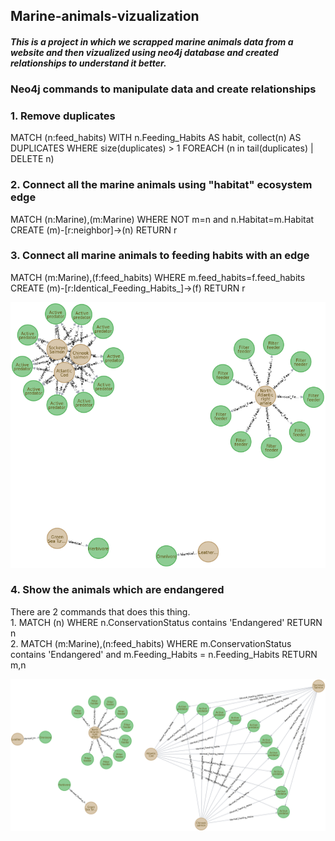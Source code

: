 <h2>Marine-animals-vizualization</h2>
<h4><i>This is a project in which we scrapped marine animals data from a website and then vizualized using neo4j database and created relationships to understand it better.</i></h4>

<h3>Neo4j commands to manipulate data and create relationships</h3>
<h3>1. Remove duplicates</h3>
<p> MATCH (n:feed_habits) WITH n.Feeding_Habits AS habit, collect(n) AS DUPLICATES
    WHERE size(duplicates) >  1 FOREACH (n in tail(duplicates) | DELETE n)
</p>

<h3>2. Connect all the marine animals using "habitat" ecosystem edge</h3>
<p> MATCH (n:Marine),(m:Marine)
    WHERE NOT m=n and n.Habitat=m.Habitat CREATE (m)-[r:neighbor]->(n) RETURN r
</p>

<h3>3. Connect all marine animals to feeding habits with an edge</h3>
<p> MATCH (m:Marine),(f:feed_habits)
    WHERE m.feed_habits=f.feed_habits CREATE (m)-[r:Identical_Feeding_Habits_]->(f) RETURN r
</p>
<img src="snapshots/third_command.png">

<h3>4. Show the animals which are endangered</h3>
<p> There are 2 commands that does this thing. <br>
    1. 
    MATCH (n)
    WHERE n.ConservationStatus contains 'Endangered' RETURN n
    <br>
    2.
    MATCH (m:Marine),(n:feed_habits) WHERE m.ConservationStatus contains 'Endangered'  and m.Feeding_Habits = n.Feeding_Habits RETURN m,n
</p>
<img src="snapshots/fourth_command.png">

